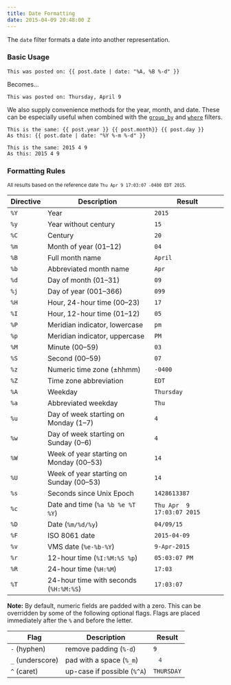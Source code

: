 ```yaml
---
title: Date Formatting
date: 2015-04-09 20:48:00 Z
---
```


The `date` filter formats a date into another representation.

### Basic Usage

~~~liquid
This was posted on: {{ post.date | date: "%A, %B %-d" }}
~~~

Becomes…

~~~
This was posted on: Thursday, April 9
~~~

We also supply convenience methods for the year, month, and date. These can be especially useful when combined with the [`group_by`](/blog/advanced-liquid-group-by) and [`where`](/blog/advanced-liquid-where) filters.

~~~liquid
This is the same: {{ post.year }} {{ post.month}} {{ post.day }}
As this: {{ post.date | date: "%Y %-m %-d" }}
~~~

~~~
This is the same: 2015 4 9
As this: 2015 4 9
~~~


### Formatting Rules

<small>All results based on the reference date `Thu Apr 9 17:03:07 -0400 EDT 2015`.</small>

| Directive | Description | Result  |
|-----------|-------------|---------|
| `%Y` | Year | `2015` |
| `%y` | Year without century | `15` |
| `%C` | Century | `20` |
| `%m` | Month of year (01–12) | `04` |
| `%B` | Full month name | `April` |
| `%b` | Abbreviated month name | `Apr` |
| `%d` | Day of month (01–31) | `09` |
| `%j` | Day of year (001–366) | `099` |
| `%H` | Hour, 24-hour time (00–23) | `17` |
| `%I` | Hour, 12-hour time (01–12) | `05` |
| `%P` | Meridian indicator, lowercase | `pm` |
| `%p` | Meridian indicator, uppercase | `PM` |
| `%M` | Minute (00–59) | `03` |
| `%S` | Second (00–59) | `07` |
| `%z` | Numeric time zone (±hhmm) | `-0400` |
| `%Z` | Time zone abbreviation | `EDT` |
| `%A` | Weekday | `Thursday` |
| `%a` | Abbreviated weekday | `Thu` |
| `%u` | Day of week starting on Monday (1–7) | `4` |
| `%w` | Day of week starting on Sunday (0–6) | `4` |
| `%W` | Week of year starting on Monday (00–53) | `14` |
| `%U` | Week of year starting on Sunday (00–53) | `14` |
| `%s` | Seconds since Unix Epoch | `1428613387` |
| `%c` | Date and time (`%a %b %e %T %Y`) | `Thu Apr  9 17:03:07 2015` |
| `%D` | Date (`%m/%d/%y`) | `04/09/15` |
| `%F` | ISO 8061 date | `2015-04-09` |
| `%v` | VMS date (`%e-%b-%Y`) | `9-Apr-2015` |
| `%r` | 12-hour time (`%I:%M:%S %p`) | `05:03:07 PM` |
| `%R` | 24-hour time (`%H:%M`) | `17:03` |
| `%T` | 24-hour time with seconds (`%H:%M:%S`) | `17:03:07` |

**Note:** By default, numeric fields are padded with a zero. This can be overridden by some of the following optional flags. Flags are placed immediately after the `%` and before the letter.

| Flag | Description | Result |
|------|-------------|--------|
| `-` (hyphen) | remove padding (`%-d`) | `9` |
| `_` (underscore) | pad with a space (`%_m`) | <pre class="is-code"><code> 4</code></pre> |
| `^` (caret) | up-case if possible (`%^A`) | `THURSDAY` |


<!-- Yuck -->
<style>
.is-code {
  display: inline;
  padding: 0 !important;
}
.is-code code {
  display: inline;
  padding: 4px !important;
  color: #27415a !important;
}
</style>
